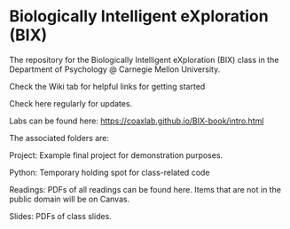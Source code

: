 # Biologically Intelligent eXploration (BIX)

The repository for the Biologically Intelligent eXploration (BIX) class in the Department of Psychology @ Carnegie Mellon University.

Check the Wiki tab for helpful links for getting started

Check here regularly for updates.

Labs can be found here: https://coaxlab.github.io/BIX-book/intro.html

The associated folders are:

Project: Example final project for demonstration purposes.

Python: Temporary holding spot for class-related code

Readings: PDFs of all readings can be found here. Items that are not in the public domain will be on Canvas.

Slides: PDFs of class slides.
